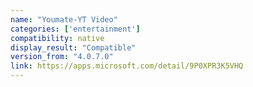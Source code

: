 ```yaml
---
name: "Youmate-YT Video"
categories: ['entertainment']
compatibility: native
display_result: "Compatible"
version_from: "4.0.7.0"
link: https://apps.microsoft.com/detail/9P0XPR3K5VHQ
---
```

